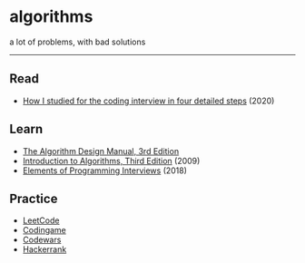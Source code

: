 # algorithms

a lot of problems, with bad solutions

----

## Read

- [How I studied for the coding interview in four detailed steps](https://caffeinatedmuslim.blog/home/coding-interview) (2020)

## Learn

- [The Algorithm Design Manual, 3rd Edition](http://www.algorist.com/)
- [Introduction to Algorithms, Third Edition](https://mitpress.mit.edu/books/introduction-algorithms-third-edition) (2009)
- [Elements of Programming Interviews](https://elementsofprogramminginterviews.com/) (2018)

## Practice

- [LeetCode](https://leetcode.com/)
- [Codingame](https://codingame.com/)
- [Codewars](https://www.codewars.com/)
- [Hackerrank](https://www.hackerrank.com/)
